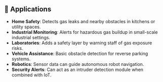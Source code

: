 ## 📌 Applications

- **Home Safety**: Detects gas leaks and nearby obstacles in kitchens or utility spaces.
- **Industrial Monitoring**: Alerts for hazardous gas buildup in small-scale industrial settings.
- **Laboratories**: Adds a safety layer by warning staff of gas exposure risks.
- **Vehicle Assistance**: Basic obstacle detection for reverse parking systems.
- **Robotics**: Sensor data can guide autonomous robot navigation.
- **Security Alerts**: Can act as an intruder detection module when combined with IoT.

